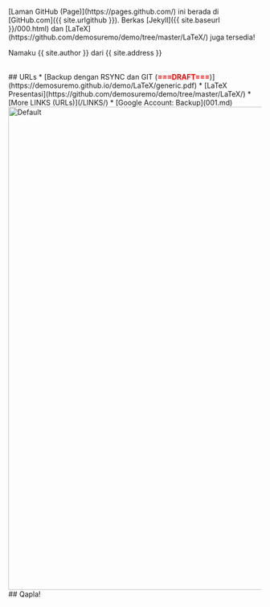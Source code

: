 ---
---

<br>
[Laman GitHub (Page)](https://pages.github.com/) ini berada di [GitHub.com]({{ site.urlgithub }}).
Berkas
[Jekyll]({{ site.baseurl }}/000.html)
dan
[LaTeX](https://github.com/demosuremo/demo/tree/master/LaTeX/)
juga tersedia!

Namaku {{ site.author }} dari {{ site.address }}

<br>
## URLs
* [Backup dengan RSYNC dan GIT (<span style="color:red; font-weight:bold;">===DRAFT===</span>)](https://demosuremo.github.io/demo/LaTeX/generic.pdf)
* [LaTeX Presentasi](https://github.com/demosuremo/demo/tree/master/LaTeX/)
* [More LINKS (URLs)](/LINKS/)
* [Google Account: Backup](001.md)

<br>
<img src="{{ site.baseurl }}/pictures/JPG-012.jpg" alt="Default" style="width:960">

<br>
## Qapla!
<br>


